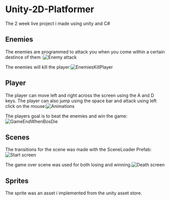 # Unity-2D-Platformer
The 2 week live project i made using unity and C#

## Enemies
The enemies are programmed to attack you when you come within a certain destince of them :![Enemy attack](https://user-images.githubusercontent.com/96641564/173690114-f81859a9-7a4b-4ead-9e83-dd7ba608659e.gif)


The enemies will kill the player:![EnemiesKillPlayer](https://user-images.githubusercontent.com/96641564/173690201-a046537c-8b96-4451-ab55-7e5699a3cef7.gif)


## Player
The player can move left and right across the screen using the A and D keys. The player can also jump using the space bar and attack using left click on the mouse:![Animations](https://user-images.githubusercontent.com/96641564/173690233-c5a25cf5-95ec-4e5c-9b9e-88ec8941a42a.gif)


The players goal is to beat the enemies and win the game:![GameEndWhenBosDie](https://user-images.githubusercontent.com/96641564/173690246-47782d06-d800-447a-9da5-9a3f7a1c76d5.gif)



## Scenes
The transitions for the scene was made with the SceneLoader Prefab:![Start screen](https://user-images.githubusercontent.com/96641564/173690259-e318dc6b-46c0-4761-aaa3-d34e3dc67299.gif)



The game over scene was used for both losing and winning.![Death screen](https://user-images.githubusercontent.com/96641564/173690441-2aa5dbb1-9410-4741-8090-32239194f15f.gif)


## Sprites
The sprite was an asset i implemented from the unity asset store.


